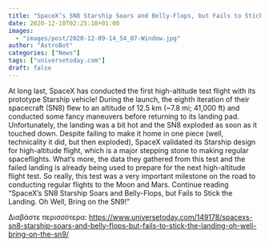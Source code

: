 ```yaml
---
title: "SpaceX’s SN8 Starship Soars and Belly-Flops, but Fails to Stick the Landing. Oh Well, Bring on the SN9!"
date: 2020-12-10T02:25:18+01:00
images:
  - "images/post/2020-12-09-14_54_07-Window.jpg"
author: "AstroBot"
categories: ["News"]
tags: ["universetoday.com"]
draft: false
---
```


At long last, SpaceX has conducted the first high-altitude test flight with its prototype Starship vehicle! During the launch, the eighth iteration of their spacecraft (SN8) flew to an altitude of 12.5 km (~7.8 mi; 41,000 ft) and conducted some fancy maneuvers before returning to its landing pad. Unfortunately, the landing was a bit hot and the SN8 exploded as soon as it touched down.  Despite failing to make it home in one piece (well, technicality it did, but then exploded), SpaceX validated its Starship design for high-altitude flight, which is a major stepping stone to making regular spaceflights. What’s more, the data they gathered from this test and the failed landing is already being used to prepare for the next high-altitude flight test. So really, this test was a very important milestone on the road to conducting regular flights to the Moon and Mars. Continue reading “SpaceX’s SN8 Starship Soars and Belly-Flops, but Fails to Stick the Landing. Oh Well, Bring on the SN9!” 

Διαβάστε περισσότερα: https://www.universetoday.com/149178/spacexs-sn8-starship-soars-and-belly-flops-but-fails-to-stick-the-landing-oh-well-bring-on-the-sn9/

